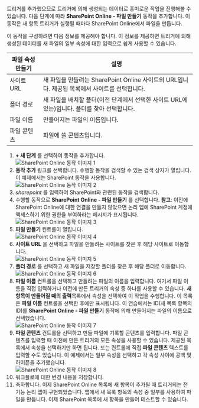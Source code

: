 트리거를 추가했으므로 트리거에 의해 생성되는 데이터로 흥미로운 작업을 진행해볼 수 있습니다. 다음 단계에 따라 **SharePoint Online - 파일 만들기** 동작을 추가합니다. 이 동작은 새 항목 트리거가 실행될 때마다 SharePoint Online에서 파일을 만듭니다. 

이 동작을 구성하려면 다음 정보를 제공해야 합니다. 이 정보를 제공하면 트리거에 의해 생성된 데이터를 새 파일의 일부 속성에 대한 입력으로 쉽게 사용할 수 있습니다.

| 파일 속성 만들기 | 설명 |
| --- | --- |
| 사이트 URL |새 파일을 만들려는 SharePoint Online 사이트의 URL입니다. 제공된 목록에서 사이트를 선택합니다. |
| 폴더 경로 |새 파일을 배치할 폴더(이전 단계에서 선택한 사이트 URL에 있는)입니다. 폴더를 찾아 선택합니다. |
| 파일 이름 |만들어지는 파일의 이름입니다. |
| 파일 콘텐츠 |파일에 쓸 콘텐츠입니다. |

1. **+ 새 단계** 를 선택하여 동작을 추가합니다.  
   ![SharePoint Online 동작 이미지 1](./media/connectors-create-api-sharepointonline/action-1.png)  
2. **동작 추가** 링크를 선택합니다. 수행할 동작을 검색할 수 있는 검색 상자가 열립니다. 이 예제에서는 SharePoint 동작을 사용합니다.    
   ![SharePoint Online 동작 이미지 2](./media/connectors-create-api-sharepointonline/action-2.png)    
3. *sharepoint* 를 입력하여 SharePoint와 관련된 동작을 검색합니다.
4. 수행할 동작으로 **SharePoint Online - 파일 만들기** 를 선택합니다.   **참고**: 이전에 SharePoint Online에 대한 연결을 만들지 않았으면 논리 앱에 SharePoint 계정에 액세스하기 위한 권한을 부여하라는 메시지가 표시됩니다.    
   ![SharePoint Online 동작 이미지 3](./media/connectors-create-api-sharepointonline/action-3.png)    
5. **파일 만들기** 컨트롤이 열립니다.   
   ![SharePoint Online 동작 이미지 4](./media/connectors-create-api-sharepointonline/action-4.png)     
6. **사이트 URL** 을 선택하고 파일을 만들려는 사이트를 찾은 후 해당 사이트로 이동합니다.     
   ![SharePoint Online 동작 이미지 5](./media/connectors-create-api-sharepointonline/action-5.png)  
7. **폴더 경로** 를 선택하고 새 파일을 저장할 폴더를 찾은 후 해당 폴더로 이동합니다.  
   ![SharePoint Online 동작 이미지 6](./media/connectors-create-api-sharepointonline/action-6.png)  
8. **파일 이름** 컨트롤을 선택하고 만들려는 파일의 이름을 입력합니다. 여기서 파일 이름을 직접 입력하거나 이전에 만든 트리거의 속성 중 하나를 사용할 수 있습니다. **새 항목이 만들어질 때의 출력**목록에서 속성을 선택하여 이 작업을 수행합니다. 이 목록은 **파일 이름** 컨트롤을 선택한 후에만 표시됩니다. 이 연습에서는 ID(새 목록 항목의 ID)를 **SharePoint Online - 파일 만들기** 동작에 의해 만들어지는 파일의 이름으로 선택했습니다.    
   ![SharePoint Online 동작 이미지 7](./media/connectors-create-api-sharepointonline/action-7.png)  
9. **파일 콘텐츠** 컨트롤을 선택하고 만들 파일에 기록할 콘텐츠를 입력합니다. 파일 콘텐츠를 입력할 때 이전에 만든 트리거의 모든 속성을 사용할 수 있습니다. 제공된 목록에서 속성을 선택하기만 하면 됩니다. 또는 컨트롤에 직접 **파일 콘텐츠** 텍스트를 입력할 수도 있습니다. 이 예제에서는 일부 속성을 선택하고 각 속성 사이에 공백 및 하이픈을 추가했습니다.        
   ![SharePoint Online 동작 이미지 8](./media/connectors-create-api-sharepointonline/action-8.png)  
10. 워크플로에 대한 변경 내용을 저장합니다.  
11. 축하합니다. 이제 SharePoint Online 목록에 새 항목이 추가될 때 트리거되는 전 기능 논리 앱이 구현되었습니다. 앱에서 새 목록 항목의 속성 중 일부를 사용하여 파일을 만듭니다.  이제 SharePoint 목록에 새 항목을 만들어 테스트할 수 있습니다. 

